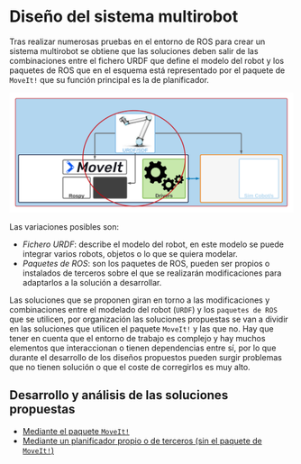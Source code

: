# Diseño del sistema multirobot

Tras realizar numerosas pruebas en el entorno de ROS para crear un sistema multirobot se obtiene que las soluciones deben salir de las combinaciones entre el fichero URDF que define el modelo del robot y los paquetes de ROS que en el esquema está representado por el paquete de `MoveIt!` que su función principal es la de planificador.

![image](/doc/imgs_md/Diseno-General-focus.png  "Herramientas y Drivers de ROS en el diseño")

Las variaciones posibles son:

- *Fichero URDF*: describe el modelo del robot, en este modelo se puede integrar varios robots, objetos o lo que se quiera modelar.
- *Paquetes de ROS*: son los paquetes de ROS, pueden ser propios o instalados de terceros sobre el que se realizarán modificaciones para adaptarlos a la solución a desarrollar.

Las soluciones que se proponen giran en torno a las modificaciones y combinaciones entre el modelado del robot (`URDF`) y los `paquetes de ROS` que se utilicen, por organización las soluciones propuestas se van a dividir en las soluciones que utilicen el paquete  `MoveIt!` y las que no. Hay que tener en cuenta que el entorno de trabajo es complejo y hay muchos elementos que interaccionan o tienen dependencias entre sı́, por lo que durante el desarrollo de los diseños propuestos pueden surgir problemas que no tienen solución o que el coste de corregirlos es muy alto.

## Desarrollo y análisis de las soluciones propuestas
- [Mediante el paquete `MoveIt!`](https://github.com/Serru/MultiCobot-UR10-Gripper/blob/main/doc/moveit-intro.md)
- [Mediante un planificador propio o de terceros (sin el paquete de `MoveIt!`)](https://github.com/Serru/MultiCobot-UR10-Gripper/blob/main/doc/no-moveit-intro.md)

